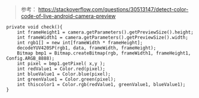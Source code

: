 
> 参考：
> https://stackoverflow.com/questions/30513147/detect-color-code-of-live-android-camera-preview
>
```
private void check(){
    int frameHeight1 = camera.getParameters().getPreviewSize().height;
    int frameWidth1 = camera.getParameters().getPreviewSize().width;
    int rgb1[] = new int[frameWidth * frameHeight];
    decodeYUV420SP(rgb1, data, frameWidth, frameHeight);
    Bitmap bmp1 = Bitmap.createBitmap(rgb, frameWidth1, frameHeight1, Config.ARGB_8888);
    int pixel = bmp1.getPixel( x,y );
    int redValue1 = Color.red(pixel);
    int blueValue1 = Color.blue(pixel);
    int greenValue1 = Color.green(pixel);
    int thiscolor1 = Color.rgb(redValue1, greenValue1, blueValue1);
}
```
